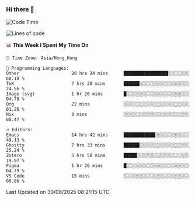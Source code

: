 ### Hi there 👋

<!--
**nicehiro/nicehiro** is a ✨ _special_ ✨ repository because its `README.md` (this file) appears on your GitHub profile.

Here are some ideas to get you started:

- 🔭 I’m currently working on ...
- 🌱 I’m currently learning ...
- 👯 I’m looking to collaborate on ...
- 🤔 I’m looking for help with ...
- 💬 Ask me about ...
- 📫 How to reach me: ...
- 😄 Pronouns: ...
- ⚡ Fun fact: ...
-->

<!--START_SECTION:waka-->
![Code Time](http://img.shields.io/badge/Code%20Time-959%20hrs%2026%20mins-blue)

![Lines of code](https://img.shields.io/badge/From%20Hello%20World%20I%27ve%20Written-1.9%20million%20lines%20of%20code-blue)

📊 **This Week I Spent My Time On** 

```text
🕑︎ Time Zone: Asia/Hong_Kong

💬 Programming Languages: 
Other                    20 hrs 24 mins      █████████████████░░░░░░░░   68.18 % 
TeX                      7 hrs 20 mins       ██████░░░░░░░░░░░░░░░░░░░   24.56 % 
Image (svg)              1 hr 26 mins        █░░░░░░░░░░░░░░░░░░░░░░░░   04.79 % 
Org                      22 mins             ░░░░░░░░░░░░░░░░░░░░░░░░░   01.26 % 
Nix                      8 mins              ░░░░░░░░░░░░░░░░░░░░░░░░░   00.47 % 

🔥 Editors: 
Emacs                    14 hrs 42 mins      ████████████░░░░░░░░░░░░░   49.13 % 
Ghostty                  7 hrs 33 mins       ██████░░░░░░░░░░░░░░░░░░░   25.24 % 
Zotero                   5 hrs 58 mins       █████░░░░░░░░░░░░░░░░░░░░   19.97 % 
Figma                    1 hr 26 mins        █░░░░░░░░░░░░░░░░░░░░░░░░   04.79 % 
VS Code                  15 mins             ░░░░░░░░░░░░░░░░░░░░░░░░░   00.86 % 
```


 Last Updated on 30/08/2025 08:21:15 UTC
<!--END_SECTION:waka-->

